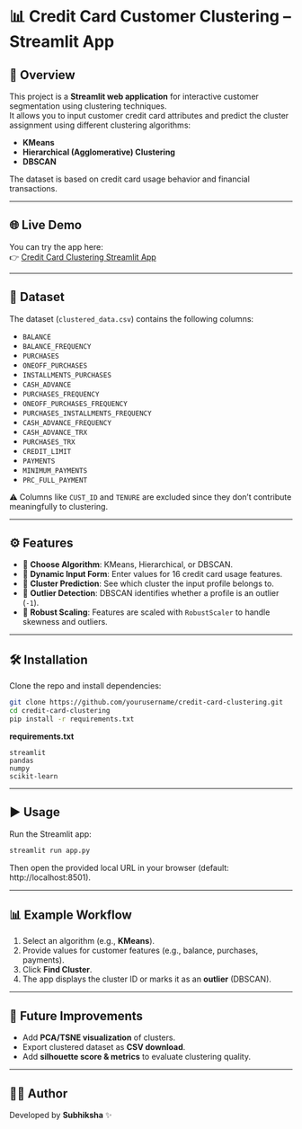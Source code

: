 # 📊 Credit Card Customer Clustering – Streamlit App

## 🚀 Overview
This project is a **Streamlit web application** for interactive customer segmentation using clustering techniques.  
It allows you to input customer credit card attributes and predict the cluster assignment using different clustering algorithms:  

- **KMeans**  
- **Hierarchical (Agglomerative) Clustering**  
- **DBSCAN**  

The dataset is based on credit card usage behavior and financial transactions.

---

## 🌐 Live Demo
You can try the app here:  
👉 [Credit Card Clustering Streamlit App](https://unsupervised-ml-clustering-tasks---credit-card-dataset-vstnmbq.streamlit.app/)

---

## 📂 Dataset
The dataset (`clustered_data.csv`) contains the following columns:

- `BALANCE`  
- `BALANCE_FREQUENCY`  
- `PURCHASES`  
- `ONEOFF_PURCHASES`  
- `INSTALLMENTS_PURCHASES`  
- `CASH_ADVANCE`  
- `PURCHASES_FREQUENCY`  
- `ONEOFF_PURCHASES_FREQUENCY`  
- `PURCHASES_INSTALLMENTS_FREQUENCY`  
- `CASH_ADVANCE_FREQUENCY`  
- `CASH_ADVANCE_TRX`  
- `PURCHASES_TRX`  
- `CREDIT_LIMIT`  
- `PAYMENTS`  
- `MINIMUM_PAYMENTS`  
- `PRC_FULL_PAYMENT`  

⚠️ Columns like `CUST_ID` and `TENURE` are excluded since they don’t contribute meaningfully to clustering.

---

## ⚙️ Features
- 🔹 **Choose Algorithm**: KMeans, Hierarchical, or DBSCAN.  
- 🔹 **Dynamic Input Form**: Enter values for 16 credit card usage features.  
- 🔹 **Cluster Prediction**: See which cluster the input profile belongs to.  
- 🔹 **Outlier Detection**: DBSCAN identifies whether a profile is an outlier (`-1`).  
- 🔹 **Robust Scaling**: Features are scaled with `RobustScaler` to handle skewness and outliers.  

---

## 🛠️ Installation

Clone the repo and install dependencies:

```bash
git clone https://github.com/yourusername/credit-card-clustering.git
cd credit-card-clustering
pip install -r requirements.txt
```

**requirements.txt**
```
streamlit
pandas
numpy
scikit-learn
```

---

## ▶️ Usage

Run the Streamlit app:

```bash
streamlit run app.py
```

Then open the provided local URL in your browser (default: http://localhost:8501).

---

## 📊 Example Workflow
1. Select an algorithm (e.g., **KMeans**).  
2. Provide values for customer features (e.g., balance, purchases, payments).  
3. Click **Find Cluster**.  
4. The app displays the cluster ID or marks it as an **outlier** (DBSCAN).  

---

## 🧠 Future Improvements
- Add **PCA/TSNE visualization** of clusters.  
- Export clustered dataset as **CSV download**.  
- Add **silhouette score & metrics** to evaluate clustering quality.  

---

## 👩‍💻 Author
Developed by **Subhiksha** ✨  
